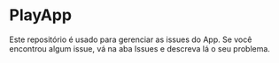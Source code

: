 # PlayApp

Este repositório é usado para gerenciar as issues do App.
Se você encontrou algum issue, vá na aba Issues e descreva lá o seu problema.
